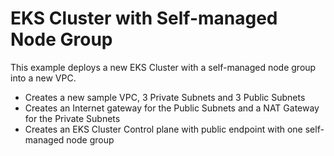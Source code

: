 # EKS Cluster with Self-managed Node Group

This example deploys a new EKS Cluster with a self-managed node group into a new VPC.

 - Creates a new sample VPC, 3 Private Subnets and 3 Public Subnets
 - Creates an Internet gateway for the Public Subnets and a NAT Gateway for the Private Subnets
 - Creates an EKS Cluster Control plane with public endpoint with one self-managed node group
 
